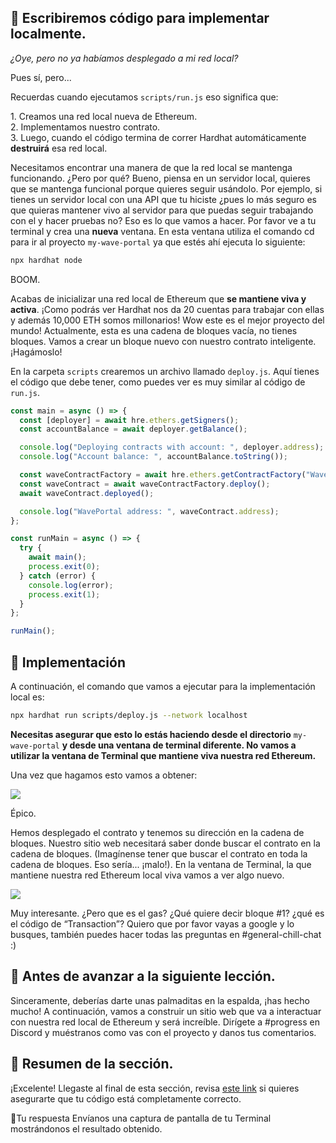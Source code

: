 ## 👀 Escribiremos código para implementar localmente.

*¿Oye, pero no ya habíamos desplegado a mi red local?*

Pues sí, pero...

Recuerdas cuando ejecutamos `scripts/run.js` eso significa que:

1\.	Creamos una red local nueva de Ethereum.\
2\.	Implementamos nuestro contrato.\
3\.	Luego, cuando el código termina de correr Hardhat automáticamente **destruirá** esa red local.

Necesitamos encontrar una manera de que la red local se mantenga funcionando. ¿Pero por qué? Bueno, piensa en un servidor local, quieres que se mantenga funcional porque quieres seguir usándolo. Por ejemplo, si tienes un servidor local con una API que tu hiciste ¿pues lo más seguro es que quieras mantener vivo al servidor para que puedas seguir trabajando con el y hacer pruebas no? 
Eso es lo que vamos a hacer.
Por favor ve a tu terminal y crea una **nueva** ventana. En esta ventana utiliza el comando cd para ir al proyecto `my-wave-portal` ya que estés ahí ejecuta lo siguiente:

```bash
npx hardhat node
```

BOOM.

Acabas de inicializar una red local de Ethereum que **se mantiene viva y activa**. ¡Como podrás ver Hardhat nos da 20 cuentas para trabajar con ellas y además 10,000 ETH somos millonarios! Wow este es el mejor proyecto del mundo!
Actualmente, esta es una cadena de bloques vacía, no tienes bloques.
Vamos a crear un bloque nuevo con nuestro contrato inteligente. ¡Hagámoslo!

En la carpeta `scripts` crearemos un archivo llamado `deploy.js`. Aquí tienes el código que debe tener, como puedes ver es muy similar al código de `run.js`. 

```javascript
const main = async () => {
  const [deployer] = await hre.ethers.getSigners();
  const accountBalance = await deployer.getBalance();

  console.log("Deploying contracts with account: ", deployer.address);
  console.log("Account balance: ", accountBalance.toString());

  const waveContractFactory = await hre.ethers.getContractFactory("WavePortal");
  const waveContract = await waveContractFactory.deploy();
  await waveContract.deployed();

  console.log("WavePortal address: ", waveContract.address);
};

const runMain = async () => {
  try {
    await main();
    process.exit(0);
  } catch (error) {
    console.log(error);
    process.exit(1);
  }
};

runMain();
```

## 🎉 Implementación

A continuación, el comando que vamos a ejecutar para la implementación local es:

```bash
npx hardhat run scripts/deploy.js --network localhost
```

**Necesitas asegurar que esto lo estás haciendo desde el directorio** `my-wave-portal` **y desde una ventana de terminal diferente. No vamos a utilizar la ventana de Terminal que mantiene viva nuestra red Ethereum.**

Una vez que hagamos esto vamos a obtener:

![](https://i.imgur.com/ZXehYOk.png)

Épico.

Hemos desplegado el contrato y tenemos su dirección en la cadena de bloques. Nuestro sitio web necesitará saber donde buscar el contrato en la cadena de bloques. (Imagínense tener que buscar el contrato en toda la cadena de bloques. Eso sería... ¡malo!).
En la ventana de Terminal, la que mantiene nuestra red Ethereum local viva vamos a ver algo nuevo.

![](https://i.imgur.com/DmhZRJN.png)
 
Muy interesante. ¿Pero que es el gas? ¿Qué quiere decir bloque #1? ¿qué es el código de “Transaction”? Quiero que por favor vayas a google y lo busques, también puedes hacer todas las preguntas en #general-chill-chat :)

## 🚨 Antes de avanzar a la siguiente lección.

Sinceramente, deberías darte unas palmaditas en la espalda, ¡has hecho mucho!
A continuación, vamos a construir un sitio web que va a interactuar con nuestra red local de Ethereum y será increíble. Dirígete a #progress en Discord y muéstranos como vas con el proyecto y danos tus comentarios.

## 🎁 Resumen de la sección.

¡Excelente! Llegaste al final de esta sección, revisa [este link](https://gist.github.com/adilanchian/9f745fdfa9186047e7a779c02f4bffb7) si quieres asegurarte que tu código está completamente correcto.

📝Tu respuesta
 Envíanos una captura de pantalla de tu Terminal mostrándonos el resultado obtenido.
